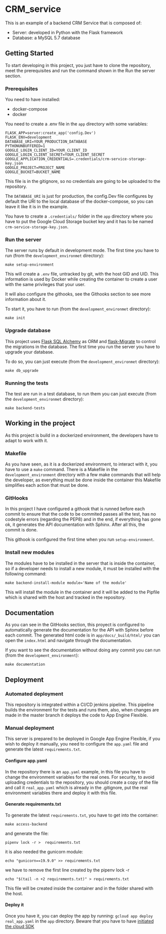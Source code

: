 # CRM_service
This is an example of a backend CRM Service that is composed of:
- Server: developed in Python with the Flask framework
- Database: a MySQL 5.7 database
## __Getting Started__
To start developing in this project, you just have to clone the repository, meet the prerequisites and run the command shown in the Run the server section.
### __Prerequisites__
You need to have installed:
- docker-compose 
- docker

You need to create a .env file in the `app` directory with some variables:
```
FLASK_APP=server:create_app('config.Dev')
FLASK_ENV=development
DATABASE_URI=YOUR_PRODUCTION_DATABASE 
PYTHONUNBUFFERED=1
GOOGLE_LOGIN_CLIENT_ID=YOUR_CLIENT_ID
GOOGLE_LOGIN_CLIENT_SECRET=YOUR_CLIENT_SECRET
GOOGLE_APPLICATION_CREDENTIALS=.credentials/crm-service-storage-key.json
GOOGLE_PROJECT=PROJECT_NAME
GOOGLE_BUCKET=BUCKET_NAME
```

This file is in the gitignore, so no credentials are going to be uploaded to the repository.

The `DATABASE_URI` is just for production, the config.Dev file configures by default the URI to the local database of the docker-compose, so you can leave it like it is in the example.

You have to create a `.credentials/` folder in the `app` directory where you have to put the Google Cloud Storage bucket key and it has to be named `crm-service-storage-key.json`.

### __Run the server__
The server runs by default in development mode. The first time you have to run (from the `development_environmet` directory):

`make setup-environment`

This will create a `.env` file, untracked by git, with the host GID and UID. This information is used by Docker while creating the container to create a user with the same privileges that your user. 

It will also configure the githooks, see the Githooks section to see more information about it.

To start it, you have to run (from the `development_environmet` directory):

`make init`

### __Upgrade database__
This project uses [Flask SQL Alchemy](https://flask-sqlalchemy.palletsprojects.com/en/2.x/) as ORM and [flask-Migrate](https://flask-migrate.readthedocs.io/en/latest/) to control the migrations in the database. The first time you run the server you have to upgrade your database. 

To do so, you can just execute (from the `development_environmet` directory):

`make db_upgrade`

### __Running the tests__
The test are run in a test database, to run them you can just execute (from the `development_environmet` directory):

`make backend-tests`

## __Working in the project__
As this project is build in a dockerized environment, the developers have to adapt to work with it.

### __Makefile__
As you have seen, as it is a dockerized environment, to interact with it, you have to use a `make` command. There is a Makefile in the `development_environment` directory with a few make commands that will help the developer, as everything must be done inside the container this Makefile simplifies each action that must be done.

### __GitHooks__
In this project I have configured a githook that is runned before each commit to ensure that the code to be commited passes all the test, has no codestyle errors (regarding the PEP8) and in the end, if everything has gone ok, it generates the API documentation with Sphinx. After all this, the commit is done.

This githook is configured the first time when you run `setup-environment`.

### __Install new modules__
The modules have to be installed in the server that is inside the container, so if a developer needs to install a new module, it must be installed with the following command:

`make backend-install-module module='Name of the module'`

This will install the module in the container and it will be added to the Pipfile which is shared with the host and tracked in the repository.

## __Documentation__
As you can see in the GitHooks section, this proyect is configured to automatically generate the documentation for the API with Sphinx before each commit. The generated html code is in `app/docs/_build/html/` you can open the `index.html` and navigate through the documentation.

If you want to see the documentation without doing any commit you can run (from the `development_environment`):

`make documentation`

## __Deployment__
### __Automated deployment__
This repository is integrated within a CI/CD jenkins pipeline. This pipeline builds the environment for the tests and runs them, also, when changes are made in the master branch it deploys the code to App Engine Flexible.
### __Manual deployment__
This server is prepared to be deployed in Google App Engine Flexible, if you wish to deploy it manually, you need to configure the `app.yaml` file and generate the latest `requirements.txt`.
#### __Configure app.yaml__
In the repository there is an `app.yaml` example, in this file you have to change the environment variables for the real ones. For security, to avoid uploading credentials to the repository, you should create a copy of the file and call it `real_app.yaml` which is already in the .gitignore, put the real environment variables there and deploy it with this file.
#### __Generate requirements.txt__
To generate the latest `requirements.txt`, you have to get into the container:

`make access-backend`

and generate the file:

`pipenv lock -r >  requirements.txt`

it is also needed the gunicorn module:

`echo "gunicorn==19.9.0" >> requirements.txt`

we have to remove the first line created by the pipenv lock -r

`echo "$(tail -n +2 requirements.txt)" > requirements.txt`

This file will be created inside the container and in the folder shared with the host.
#### __Deploy it__
Once you have it, you can deploy the app by running: `gcloud app deploy real_app.yaml` in the `app` directory. Beware that you have to have [initiated the cloud SDK](https://cloud.google.com/sdk/docs/initializing "Initializing Cloud SDK")
